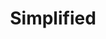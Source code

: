 ---
title: Simplified
slug: simplified
github_link: https://github.com/yang-wei/simplified
demo_preview: http://yangweilim.com
demo_screenshot: 
description: Beautiful syntax highlight
---